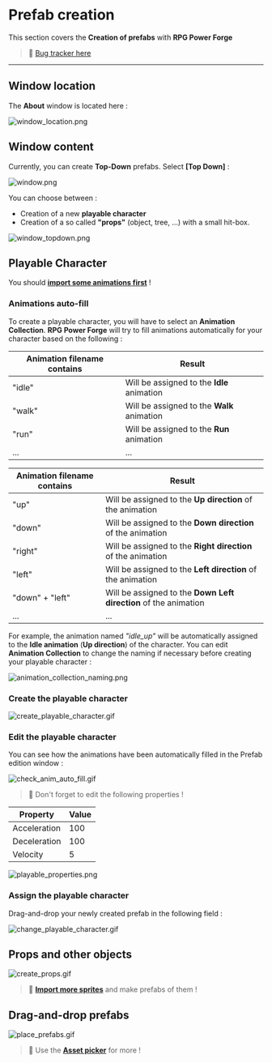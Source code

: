 # Prefab creation

This section covers the **Creation of prefabs** with **RPG Power Forge**

> 🐞 [Bug tracker here](https://trello.com/b/PIzgsYov/rpg-power-forge-road-map)

---
## Window location

The **About** window is located here : 

![window_location.png](./../media/create_prefab/window_location.png)

## Window content

Currently, you can create **Top-Down** prefabs. Select **[Top Down]** :

![window.png](./../media/create_prefab/window.png)

You can choose between :
* Creation of a new **playable character**
* Creation of a so called **"props"** (object, tree, ...) with a small hit-box.

![window_topdown.png](./../media/create_prefab/window_topdown.png)

## Playable Character

You should **[import some animations first](./import_spritesheet.md)** !

### Animations auto-fill

To create a playable character, you will have to select an **Animation Collection**. **RPG Power Forge** will try to fill animations automatically for your character based on the following :

Animation filename contains|Result
---|---
"idle" | Will be assigned to the **Idle** animation
"walk" | Will be assigned to the **Walk** animation
"run" | Will be assigned to the **Run** animation
... | ...

Animation filename contains|Result
---|---
"up" | Will be assigned to the **Up direction** of the animation
"down" | Will be assigned to the **Down direction** of the animation
"right" | Will be assigned to the **Right direction** of the animation
"left" |Will be assigned to the **Left direction** of the animation
"down" + "left" |Will be assigned to the **Down Left direction** of the animation
... | ...

For example, the animation named *"idle_up"* will be automatically assigned to the **Idle animation** (**Up direction**) of the character. You can edit **Animation Collection** to change the naming if necessary before creating your playable character : 

![animation_collection_naming.png](./../media/import/animation_collection_naming.png)

### Create the playable character

![create_playable_character.gif](./../media/create_prefab/create_playable_character.gif)

### Edit the playable character

You can see how the animations have been automatically filled in the Prefab edition window :

![check_anim_auto_fill.gif](./../media/create_prefab/check_anim_auto_fill.gif)

> 🐲 Don't forget to edit the following properties !

Property|Value
---|---
Acceleration | 100
Deceleration | 100
Velocity | 5

![playable_properties.png](./../media/create_prefab/playable_properties.png)

### Assign the playable character

Drag-and-drop your newly created prefab in the following field :

![change_playable_character.gif](./../media/create_prefab/change_playable_character.gif)

## Props and other objects

![create_props.gif](./../media/create_prefab/create_props.gif)

> 🐲 **[Import more sprites](./import_sprites.md)** and make prefabs of them !

## Drag-and-drop prefabs

![place_prefabs.gif](./../media/create_prefab/place_prefabs.gif)

> 🐲 Use the **[Asset picker](./place_props.md)** for more !